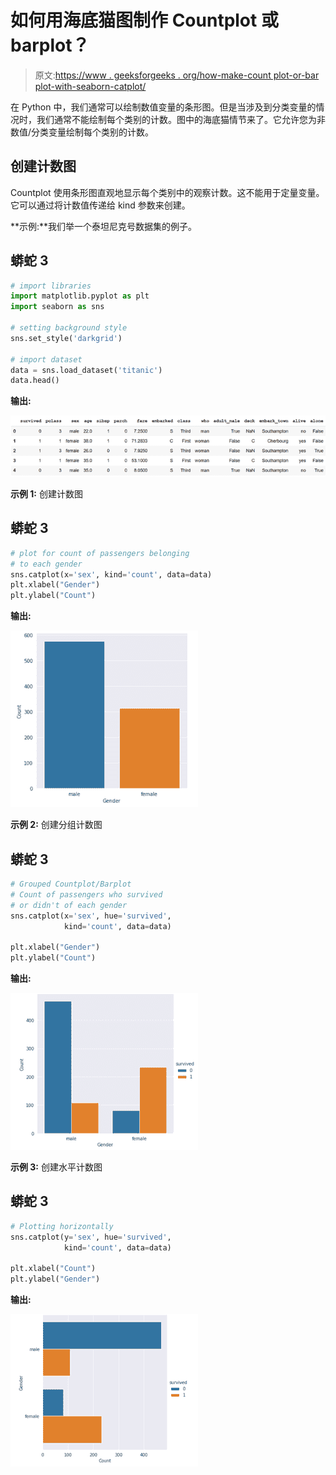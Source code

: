 # 如何用海底猫图制作 Countplot 或 barplot？

> 原文:[https://www . geeksforgeeks . org/how-make-count plot-or-bar plot-with-seaborn-catplot/](https://www.geeksforgeeks.org/how-to-make-countplot-or-barplot-with-seaborn-catplot/)

在 Python 中，我们通常可以绘制数值变量的条形图。但是当涉及到分类变量的情况时，我们通常不能绘制每个类别的计数。图中的海底猫情节来了。它允许您为非数值/分类变量绘制每个类别的计数。

## 创建计数图

Countplot 使用条形图直观地显示每个类别中的观察计数。这不能用于定量变量。它可以通过将计数值传递给 kind 参数来创建。

**示例:**我们举一个泰坦尼克号数据集的例子。

## 蟒蛇 3

```py
# import libraries
import matplotlib.pyplot as plt
import seaborn as sns

# setting background style
sns.set_style('darkgrid')

# import dataset
data = sns.load_dataset('titanic')
data.head()
```

**输出:**

![](img/eb65bdd4276347b647f9fbd1d903dc95.png)

**示例 1:** 创建计数图

## 蟒蛇 3

```py
# plot for count of passengers belonging
# to each gender
sns.catplot(x='sex', kind='count', data=data)
plt.xlabel("Gender")
plt.ylabel("Count")
```

**输出:**

![](img/7e9044a49eacc7be494003abbb671bd3.png)

**示例 2:** 创建分组计数图

## 蟒蛇 3

```py
# Grouped Countplot/Barplot
# Count of passengers who survived
# or didn't of each gender
sns.catplot(x='sex', hue='survived',
            kind='count', data=data)

plt.xlabel("Gender")
plt.ylabel("Count")
```

**输出:**

![](img/ef0732a6ea9bdb97f8a572cc8257395c.png)

**示例 3:** 创建水平计数图

## 蟒蛇 3

```py
# Plotting horizontally
sns.catplot(y='sex', hue='survived', 
            kind='count', data=data)

plt.xlabel("Count")
plt.ylabel("Gender")
```

**输出:**

![](img/43bf4ec4f698c89585a4495dbbe7ea2e.png)